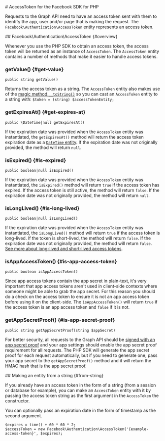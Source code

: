 <card>
# AccessToken for the Facebook SDK for PHP

Requests to the Graph API need to have an access token sent with them to identify the app, user and/or page that is making the request. The `Facebook\Authentication\AccessToken` entity represents an access token.
</card>

<card>
## Facebook\Authentication\AccessToken {#overview}

Whenever you use the PHP SDK to obtain an access token, the access token will be returned as an instance of `AccessToken`. The `AccessToken` entity contains a number of methods that make it easier to handle access tokens.

### getValue() {#get-value}
~~~~
public string getValue()
~~~~
Returns the access token as a string. The `AccessToken` entity also makes use of the [magic method `__toString()`](http://php.net/manual/en/language.oop5.magic.php#object.tostring) so you can cast an `AccessToken` entity to a string with: `$token = (string) $accessTokenEntity;`

### getExpiresAt() {#get-expires-at}
~~~~
public \DateTime|null getExpiresAt()
~~~~
If the expiration date was provided when the `AccessToken` entity was instantiated, the `getExpiresAt()` method will return the access token expiration date as a [`DateTime` entity](http://php.net/manual/en/class.datetime.php). If the expiration date was not originally provided, the method will return `null`.

### isExpired() {#is-expired}
~~~~
public boolean|null isExpired()
~~~~
If the expiration date was provided when the `AccessToken` entity was instantiated, the `isExpired()` method will return `true` if the access token has expired. If the access token is still active, the method will return `false`. If the expiration date was not
originally provided, the method will return `null`.

### isLongLived() {#is-long-lived}
~~~~
public boolean|null isLongLived()
~~~~
If the expiration date was provided when the `AccessToken` entity was instantiated, the `isLongLived()` method will return `true` if the access token is long-lived. If the token is short-lived, the method will return `false`. If the expiration date was not
originally provided, the method will return `false`. [See more about long-lived and short-lived access tokens](https://developers.facebook.com/docs/facebook-login/access-tokens#extending).

### isAppAccessToken() {#is-app-access-token}
~~~~
public boolean isAppAccessToken()
~~~~
Since app access tokens contain the app secret in plain-text, it's very important that app access tokens aren't used in client-side contexts where someone might be able to grab the app secret. For this reason you should do a check on the access token to ensure it is not an app access token before using it on the client-side. The `isAppAccessToken()` will return `true` if the access token is an app access token and `false` if it is not.

### getAppSecretProof() {#is-app-secret-proof}
~~~~
public string getAppSecretProof(string $appSecret)
~~~~
For better security, all requests to the Graph API should be [signed with an app secret proof](https://developers.facebook.com/docs/graph-api/securing-requests#appsecret_proof) and your app settings should enable the app secret proof requirement for all requests. The PHP SDK will generate the app secret proof for each request automatically, but if you need to generate one, pass your app secret to the `getAppSecretProof()` method and it will return the HMAC hash that is the app secret proof.
</card>

<card>
## Making an entity from a string {#from-string}

If you already have an access token in the form of a string (from a session or database for example), you can make an `AccessToken` entity with it by passing the access token string as the first argument in the `AccessToken` the constructor.

You can optionally pass an expiration date in the form of timestamp as the second argument.

~~~~
$expires = time() + 60 * 60 * 2;
$accessToken = new Facebook\Authentication\AccessToken('{example-access-token}', $expires);
~~~~
</card>
